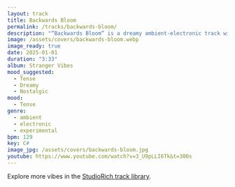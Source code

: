 ```yaml
---
layout: track
title: Backwards Bloom
permalink: /tracks/backwards-bloom/
description: "“Backwards Bloom” is a dreamy ambient-electronic track with muted reverse piano notes, soft tape hiss, and swirling analog synths. The atmosphere swells with tension while carrying a nostalgic undertone, creating a soundscape that feels both fragile and expansive. Its experimental layering and reverse-flowing motifs evoke the sensation of time folding in on itself — a bloom caught between memory and distortion. A piece for late-night immersion, meditative listening, or cinematic reflection."
image: /assets/covers/backwards-bloom.webp
image_ready: true
date: 2025-01-01
duration: "3:33"
album: Stranger Vibes
mood_suggested:
  - Tense
  - Dreamy
  - Nostalgic
mood:
  - Tense
genre:
  - ambient
  - electronic
  - experimental
bpm: 129
key: C#
image_jpg: /assets/covers/backwards-bloom.jpg
youtube: https://www.youtube.com/watch?v=3_U9pLLI6Tk&t=300s
---
```


Explore more vibes in the [StudioRich track library](/tracks/).
